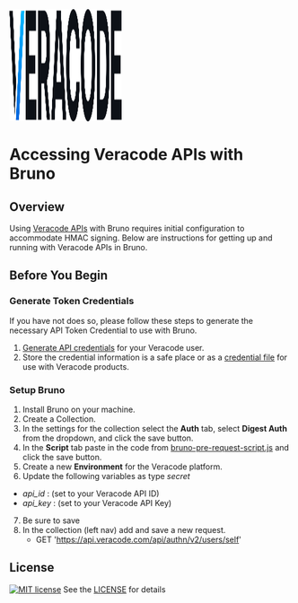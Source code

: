 <picture>
    <source media="(prefers-color-scheme: dark)" srcset="https://raw.githubusercontent.com/veracode/veracode.github.io/aed0a49cd8b08056e6093232a29f49791bf21432/assets/images/veracode-white-hires.svg" height="200" width="200">
    <source media="(prefers-color-scheme: light)" srcset="https://raw.githubusercontent.com/veracode/veracode.github.io/aed0a49cd8b08056e6093232a29f49791bf21432/assets/images/veracode-black-hires.svg" height="200" width="200">
    <img alt="Veracode Logo" src="https://raw.githubusercontent.com/veracode/veracode.github.io/aed0a49cd8b08056e6093232a29f49791bf21432/assets/images/veracode-black-hires.svg" height="200" width="200">
</picture>

# Accessing Veracode APIs with Bruno

## Overview

Using [Veracode APIs](https://docs.veracode.com/r/c_gettingstarted) with Bruno requires initial configuration to accommodate HMAC signing. Below are instructions for getting up and running with Veracode APIs in Bruno.

## Before You Begin

### Generate Token Credentials

If you have not does so, please follow these steps to generate the necessary API Token Credential to use with Bruno.

1. [Generate API credentials](https://docs.veracode.com/r/t_create_api_creds) for your Veracode user.
2. Store the credential information is  a safe place or as a [credential file](https://docs.veracode.com/r/c_configure_api_cred_file) for use with Veracode products.


### Setup Bruno

1. Install Bruno on your machine.
2. Create a Collection.
3. In the settings for the collection select the **Auth** tab, select **Digest Auth** from the dropdown, and click the save button.
4. In the **Script** tab paste in the code from [bruno-pre-request-script.js](bruno-pre-request-script.js) and click the save button.
5. Create a new **Environment** for the Veracode platform.
6. Update the following variables as type *secret*
  - *api_id* : (set to your Veracode API ID)
  - *api_key* : (set to your Veracode API Key)
7. Be sure to save
8. In the collection (left nav) add and save a new request. 
   - GET 'https://api.veracode.com/api/authn/v2/users/self'



## License

[![MIT license](https://img.shields.io/badge/License-MIT-blue.svg)](LICENSE)
See the [LICENSE](https://github.com/veracode/.github/blob/main/LICENSE) for details
